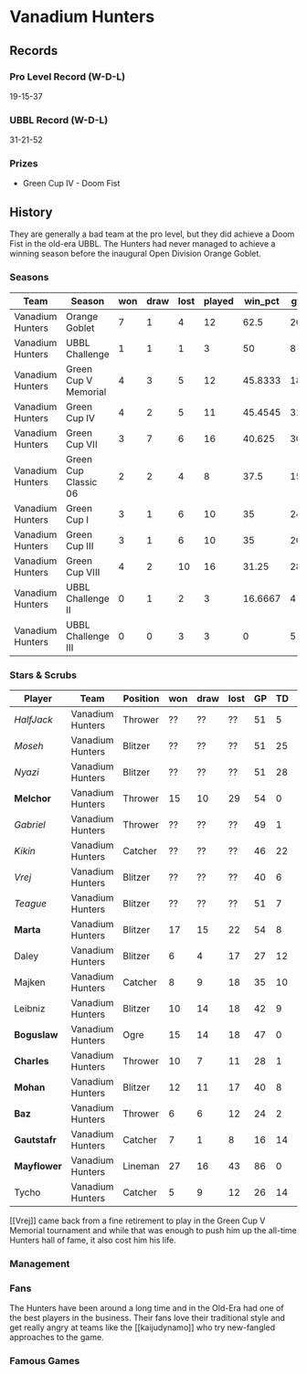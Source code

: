 # Vanadium Hunters

## Records

### Pro Level Record (W-D-L)

19-15-37

### UBBL Record (W-D-L)

31-21-52

### Prizes

* Green Cup IV - Doom Fist

## History

They are generally a bad team at the pro level, but they did achieve a Doom Fist in the old-era UBBL. The Hunters had never managed to achieve a winning season before the inaugural Open Division Orange Goblet. 

### Seasons

| Team             | Season               | won  | draw | lost | played | win_pct | gf   | ga   | cas  | tcdiff | ff   |
|------------------|----------------------|------|------|------|--------|---------|------|------|------|--------|------|
| Vanadium Hunters | Orange Goblet        |    7 |    1 |    4 |     12 |    62.5 |   26 |   21 |   21 |      6 |    4 |
| Vanadium Hunters | UBBL Challenge       |    1 |    1 |    1 |      3 |      50 |    8 |    7 |    7 |      2 |    0 |
| Vanadium Hunters | Green Cup V Memorial |    4 |    3 |    5 |     12 | 45.8333 |   18 |   21 |   14 |     -4 |    2 |
| Vanadium Hunters | Green Cup IV         |    4 |    2 |    5 |     11 | 45.4545 |   31 |   25 |   40 |     30 |   -1 |
| Vanadium Hunters | Green Cup VII        |    3 |    7 |    6 |     16 |  40.625 |   30 |   37 |   27 |      7 |    2 |
| Vanadium Hunters | Green Cup Classic 06 |    2 |    2 |    4 |      8 |    37.5 |   15 |   19 |   10 |     -3 |    1 |
| Vanadium Hunters | Green Cup I          |    3 |    1 |    6 |     10 |      35 |   24 |   27 |   16 |     -6 |    1 |
| Vanadium Hunters | Green Cup III        |    3 |    1 |    6 |     10 |      35 |   20 |   23 |   19 |      3 |   -1 |
| Vanadium Hunters | Green Cup VIII       |    4 |    2 |   10 |     16 |   31.25 |   28 |   40 |   16 |    -13 |   -1 |
| Vanadium Hunters | UBBL Challenge II    |    0 |    1 |    2 |      3 | 16.6667 |    4 |    8 |    2 |     -6 |   -1 |
| Vanadium Hunters | UBBL Challenge III   |    0 |    0 |    3 |      3 |       0 |    5 |   10 |    1 |     -1 |   -2 |



### Stars & Scrubs

| Player     | Team             | Position | won  | draw | lost | GP   | TD   | Comp | Ints | BH   | SI   | Ki   | MVP  | SPP  |
|------------|------------------|----------|------|------|------|------|------|------|------|------|------|------|------|------|
| *HalfJack* | Vanadium Hunters | Thrower |  ?? | ?? | ?? | 51 | 5 | 84 | 0 | 1 | 1 | 0 | 5 | 128 |
| *Moseh* | Vanadium Hunters | Blitzer |  ?? | ?? | ?? | 51 | 25 | 9 | 2 | 6 | 1 | 0 | 4 | 122 |
| *Nyazi* | Vanadium Hunters | Blitzer | ?? | ?? | ?? | 51 | 28 | 5 | 1 | 7 | 3 | 0 | 2 | 121 |
| **Melchor**   | Vanadium Hunters | Thrower  |   15 |   10 |   29 |   54 |    0 |   66 |    0 |    2 |    0 |    0 |    7 |  105 |
| *Gabriel* | Vanadium Hunters | Thrower | ?? | ?? | ?? | 49 | 1 | 62 | 0 | 1 | 1 | 0 | 6 | 99 |
| *Kikin* | Vanadium Hunters | Catcher |  ?? | ?? | ?? | 46 | 22 | 5 | 0 | 0 | 0 | 5 | 98 |
| *Vrej* | Vanadium Hunters | Blitzer | ?? | ?? | ?? | 40 | 6 | 1 | 0 | 10 | 11 | 1 | 6 | 93 |
| *Teague* | Vanadium Hunters | Blitzer |  ?? | ?? | ?? | 51 | 7 | 0 | 1 | 7 | 5 | 5 | 6 | 87 |
| **Marta**     | Vanadium Hunters | Blitzer  |   17 |   15 |   22 |   54 |    8 |    0 |    3 |   11 |    7 |    2 |    2 |   80 |
| Daley    | Vanadium Hunters | Blitzer  |    6 |    4 |   17 |   27 |   12 |    0 |    1 |    2 |    1 |    1 |    3 |   61 |
| Majken   | Vanadium Hunters | Catcher  |    8 |    9 |   18 |   35 |   10 |    3 |    0 |    0 |    0 |    0 |    5 |   58 |
| Leibniz  | Vanadium Hunters | Blitzer  |   10 |   14 |   18 |   42 |    9 |    1 |    0 |    2 |    2 |    1 |    4 |   58 |
| **Boguslaw**  | Vanadium Hunters | Ogre     |   15 |   14 |   18 |   47 |    0 |    1 |    0 |   16 |    6 |    0 |    2 |   55 |
| **Charles**   | Vanadium Hunters | Thrower  |   10 |    7 |   11 |   28 |    1 |   22 |    0 |    1 |    2 |    0 |    4 |   51 |
| **Mohan**     | Vanadium Hunters | Blitzer  |   12 |   11 |   17 |   40 |    8 |    2 |    0 |    4 |    1 |    0 |    3 |   51 |
| **Baz**       | Vanadium Hunters | Thrower  |    6 |    6 |   12 |   24 |    2 |   29 |    0 |    2 |    0 |    0 |    2 |   49 |
| **Gautstafr** | Vanadium Hunters | Catcher  |    7 |    1 |    8 |   16 |   14 |    2 |    2 |    0 |    0 |    0 |    0 |   48 |
| **Mayflower** | Vanadium Hunters | Lineman  |   27 |   16 |   43 |   86 |    0 |    2 |    2 |    5 |    0 |    1 |    6 |   48 |
| Tycho    | Vanadium Hunters | Catcher  |    5 |    9 |   12 |   26 |   14 |    2 |    1 |    0 |    0 |    0 |    0 |   46 |

[[Vrej]] came back from a fine retirement to play in the Green Cup V Memorial tournament and while that was enough to push him up the all-time Hunters hall of fame, it also cost him his life.

### Management

### Fans

The Hunters have been around a long time and in the Old-Era had one of the best players in the business. Their fans love their traditional style and get really angry at teams like the [[kaijudynamo]] who try new-fangled approaches to the game.

### Famous Games
